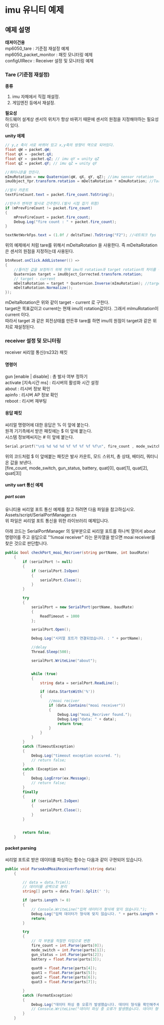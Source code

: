 # imu 유니티 예제

## 예제 설명

**태져이건용**   
mp6050_tare : 기준점 재설정 예제  
mp6050_packet_monitor : 패킷 모니터링 예제  
configUIRecv : Receiver 설정 및 모니터링 예제


### Tare (기준점 재설정) 

**종류**  
1. imu 자체에서 직접 재설정.  
2. 게임엔진 등에서 재설정.  


**필요성**  
하드웨어 설계상 센서의 위치가 항상 바뀌기 때문에 센서의 원점을 지정해야하는 필요성이 있다.

**unity 에제**  
```c#
// y,z 축이 서로 바뀌어 있고 x,y축의 방향이 역으로 되어있다.
float qW = packet.qW;
float qX = -packet.qX;
float qY = -packet.qZ; // imu qY = unity qZ
float qZ = packet.qY; // imu qZ = unity qY

//쿼터니온을 만든다.
mImuRotation = new Quaternion(qW, qX, qY, qZ); //imu sensor rotation
imuObject_Ypr.transform.rotation = mDeltaRotation * mImuRotation; //Tare rotation

//발사 카운트
textFireCount.text = packet.fire_count.ToString();

//탄수가 변하면 발사로 간주한다.(발사 시점 잡기 위함)
if (mPrevFireCount != packet.fire_count)
{
    mPrevFireCount = packet.fire_count;
    Debug.Log("fire count : " + packet.fire_count);
}

textNetWorkFps.text = (1.0f / deltaTime).ToString("F2"); //네트워크 fps
```

위의 예제에서 처럼 tare를 위해서 mDeltaRotation 을 사용한다. 
즉 mDeltaRotation은 센서의 원점을 지정하는데 사용된다.   


```c#
btnReset.onClick.AddListener(() =>
{
    //틀어진 값을 보정하기 위해 현재 imu의 rotation과 target rotation의 차이를 구한다.
    Quaternion target = imuObject_Corrected.transform.rotation;
    // target - current
    mDeltaRotation = target * Quaternion.Inverse(mImuRotation); //target - mImuRotation
    mDeltaRotation.Normalize();
});
```
mDeltaRotation은 위와 같이 target - current 로 구한다.  
target은 목표값이고 current는 현재 imu의 rotation값이다. 그래서 mImuRotation이 current 이다.  
따라서 target 과 같은 회전상태를 만든후 tare를 하면 imu의 원점이 target과 같은 위치로 재설정된다.  



### receiver 설정 및 모니터링

receiver 씨리얼 통신(rs232) 패킷  

#### 명령어   
gun [enable | disable]  :  총 발사 여부 정하기  
activate [지속시간 ms]  :  리시버의 활성화 시간 설정  
about  :  리시버 정보 확인  
apinfo :  리시버 AP 정보 확인  
reboot :  리시버 재부팅  

#### 응답 패킷
씨리얼 명령어에 대한 응답은 % 이 앞에 붙는다.  
원격 기기측에서 받은 패킷에는 $ 이 앞에 붙는다.  
시스템 정보메씨지는 # 이 앞에 붙는다.   

```c++
Serial.printf("\n$ %d %d %d %f %f %f %f %f\n", fire_count , mode_switch,gun_status ,battery ,quat[0], quat[1], quat[2], quat[3]);
```
위의 코드처럼 $ 이 앞에붙는 패킷은 발사 카운트, 모드 스위치, 총 상태, 배터리, 쿼터니온 값을 보낸다.    
[fire_count, mode_switch, gun_status, battery, quat[0], quat[1], quat[2], quat[3]]   


#### unity uart 통신 예제   

##### port scan 
유니티용 씨리얼 포트 통신 예제를 참고 하려면 다음 파일을 참고하십시오.  
Assets/script/SerialPortManager.cs   
위 파일은 씨리얼 포트 통신을 위한 라이브러리 예제입니다.  

아래 코드는 SerialPortManager 의 일부분으로 씨리얼 포트를 하나씩 열어서 about 명령어를 주고 응답으로 "%moai receiver" 라는 문자열을 받으면 moai receiver를 찾은 것으로 판단합니다.  

```c#
public bool checkPort_moai_Recriver(string portName, int baudRate)
    {
        if (serialPort != null)
        {
            if (serialPort.IsOpen)
            {
                serialPort.Close();
            }
        }

        try
        {
            serialPort = new SerialPort(portName, baudRate)
            {
                ReadTimeout = 1000
            };

            serialPort.Open();

            Debug.Log("시리얼 포트가 연결되었습니다. : " + portName);

            //delay
            Thread.Sleep(500);

            serialPort.WriteLine("about");


            while (true)
            {
                string data = serialPort.ReadLine();

                if (data.StartsWith('%'))
                {
                    //moai reciver
                    if (data.Contains("moai receiver"))
                    {
                        Debug.Log("moai_Recriver found.");
                        Debug.Log("data: " + data);
                        return true;
                    }
                }
            }
        }
        catch (TimeoutException)
        {
            Debug.Log("timeout exception occured. ");
            // return false;
        }
        catch (Exception ex)
        {
            Debug.LogError(ex.Message);
            // return false;
        }
        finally
        {
            if (serialPort.IsOpen)
            {
                serialPort.Close();
            }
        }


        return false;
    }
```

#### packet parsing  


씨리얼 포트로 받은 데이터를 파싱하는 함수는 다음과 같이 구현되어 있습니다.  

```c#
public void ParseAndMoaiReceiverFormat(string data)
    {

        // data = data.Trim();
        // 데이터를 공백으로 분리
        string[] parts = data.Trim().Split(' ');

        if (parts.Length != 8)
        {
            // Console.WriteLine("입력 데이터가 형식에 맞지 않습니다.");
            Debug.Log("입력 데이터가 형식에 맞지 않습니다. " + parts.Length + "개의 데이터가 들어왔습니다.");
            return;
        }

        try
        {
            // 각 부분을 적절한 타입으로 변환
            fire_count = int.Parse(parts[0]);
            mode_switch = int.Parse(parts[1]);
            gun_status = int.Parse(parts[2]);
            battery = float.Parse(parts[3]);
            
            quat0 = float.Parse(parts[4]);
            quat1 = float.Parse(parts[5]);
            quat2 = float.Parse(parts[6]);
            quat3 = float.Parse(parts[7]);

        }
        catch (FormatException)
        {
            Debug.Log("데이터 파싱 중 오류가 발생했습니다. 데이터 형식을 확인해주세요.");
            // Console.WriteLine("데이터 파싱 중 오류가 발생했습니다. 데이터 형식을 확인해주세요.");
        }
    }
```


